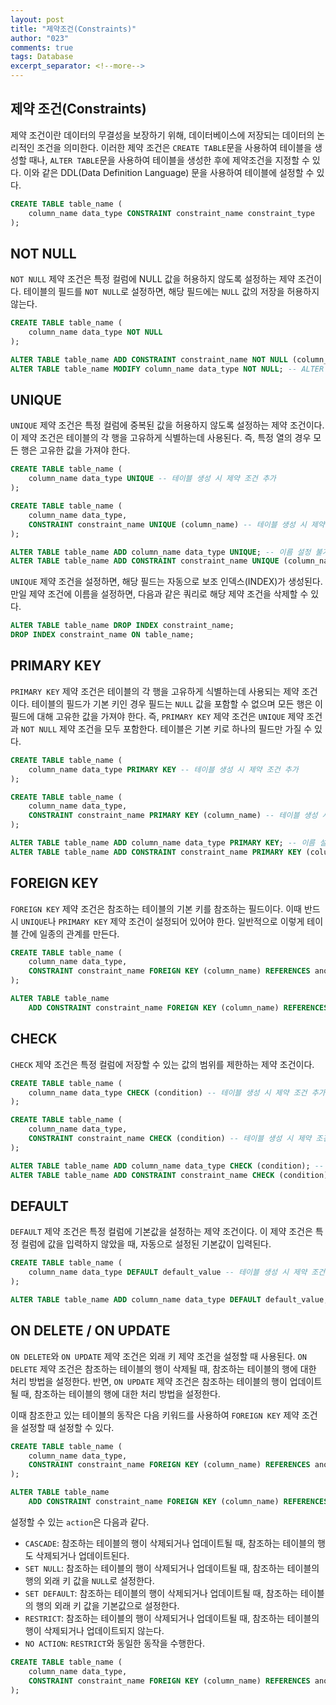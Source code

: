 ```yaml
---
layout: post
title: "제약조건(Constraints)"
author: "023"
comments: true
tags: Database
excerpt_separator: <!--more-->
---
```


## 제약 조건(Constraints)
제약 조건이란 데이터의 무결성을 보장하기 위해, 데이터베이스에 저장되는 데이터의 논리적인 조건을 의미한다.
이러한 제약 조건은 `CREATE TABLE`문을 사용하여 테이블을 생성할 때나, 
`ALTER TABLE`문을 사용하여 테이블을 생성한 후에 제약조건을 지정할 수 있다.
이와 같은 DDL(Data Definition Language) 문을 사용하여 테이블에 설정할 수 있다.

```sql
CREATE TABLE table_name (
    column_name data_type CONSTRAINT constraint_name constraint_type
);
```

## NOT NULL
`NOT NULL` 제약 조건은 특정 컬럼에 NULL 값을 허용하지 않도록 설정하는 제약 조건이다.
테이블의 필드를 `NOT NULL`로 설정하면, 해당 필드에는 `NULL` 값의 저장을 허용하지 않는다.

```sql
CREATE TABLE table_name (
    column_name data_type NOT NULL
);
```

```sql
ALTER TABLE table_name ADD CONSTRAINT constraint_name NOT NULL (column_name); -- ALTER TABLE 문을 사용하여 제약 조건 추가
ALTER TABLE table_name MODIFY column_name data_type NOT NULL; -- ALTER TABLE 문을 사용하여 제약 조건 수정
```

## UNIQUE

`UNIQUE` 제약 조건은 특정 컬럼에 중복된 값을 허용하지 않도록 설정하는 제약 조건이다.
이 제약 조건은 테이블의 각 행을 고유하게 식별하는데 사용된다.
즉, 특정 열의 경우 모든 행은 고유한 값을 가져야 한다.

```sql
CREATE TABLE table_name (
    column_name data_type UNIQUE -- 테이블 생성 시 제약 조건 추가
);
```

```sql
CREATE TABLE table_name (
    column_name data_type,
    CONSTRAINT constraint_name UNIQUE (column_name) -- 테이블 생성 시 제약 조건 추가 및 제약 이름 설정
);
```

```sql
ALTER TABLE table_name ADD column_name data_type UNIQUE; -- 이름 설정 불가
ALTER TABLE table_name ADD CONSTRAINT constraint_name UNIQUE (column_name); -- 이름 설정 가능
```

`UNIQUE` 제약 조건을 설정하면, 해당 필드는 자동으로 보조 인덱스(INDEX)가 생성된다.
만일 제약 조건에 이름을 설정하면, 다음과 같은 쿼리로 해당 제약 조건을 삭제할 수 있다.

```sql
ALTER TABLE table_name DROP INDEX constraint_name;
DROP INDEX constraint_name ON table_name;
```

## PRIMARY KEY
`PRIMARY KEY` 제약 조건은 테이블의 각 행을 고유하게 식별하는데 사용되는 제약 조건이다.
테이블의 필드가 기본 키인 경우 필드는 `NULL` 값을 포함할 수 없으며 모든 행은 이 필드에 대해 고유한 값을 가져야 한다.
즉, `PRIMARY KEY` 제약 조건은 `UNIQUE` 제약 조건과 `NOT NULL` 제약 조건을 모두 포함한다.
테이블은 기본 키로 하나의 필드만 가질 수 있다.

```sql
CREATE TABLE table_name (
    column_name data_type PRIMARY KEY -- 테이블 생성 시 제약 조건 추가
);
```

```sql
CREATE TABLE table_name (
    column_name data_type,
    CONSTRAINT constraint_name PRIMARY KEY (column_name) -- 테이블 생성 시 제약 조건 추가 및 제약 이름 설정
);
```

```sql
ALTER TABLE table_name ADD column_name data_type PRIMARY KEY; -- 이름 설정 불가
ALTER TABLE table_name ADD CONSTRAINT constraint_name PRIMARY KEY (column_name); -- 이름 설정 가능
```

## FOREIGN KEY
`FOREIGN KEY` 제약 조건은 참조하는 테이블의 기본 키를 참조하는 필드이다.
이때 반드시 `UNIQUE`나 `PRIMARY KEY` 제약 조건이 설정되어 있어야 한다.
일반적으로 이렇게 테이블 간에 일종의 관계를 만든다.

```sql
CREATE TABLE table_name (
    column_name data_type,
    CONSTRAINT constraint_name FOREIGN KEY (column_name) REFERENCES another_table_name (another_column_name) -- 테이블 생성 시 제약 조건 추가 및 제약 이름 설정
);
```

```sql
ALTER TABLE table_name 
    ADD CONSTRAINT constraint_name FOREIGN KEY (column_name) REFERENCES another_table_name (another_column_name); -- 이름 설정 가능
```

## CHECK
`CHECK` 제약 조건은 특정 컬럼에 저장할 수 있는 값의 범위를 제한하는 제약 조건이다.

```sql
CREATE TABLE table_name (
    column_name data_type CHECK (condition) -- 테이블 생성 시 제약 조건 추가
);
```

```sql
CREATE TABLE table_name (
    column_name data_type,
    CONSTRAINT constraint_name CHECK (condition) -- 테이블 생성 시 제약 조건 추가 및 제약 이름 설정
);
```

```sql
ALTER TABLE table_name ADD column_name data_type CHECK (condition); -- 이름 설정 불가
ALTER TABLE table_name ADD CONSTRAINT constraint_name CHECK (condition); -- 이름 설정 가능
```

## DEFAULT
`DEFAULT` 제약 조건은 특정 컬럼에 기본값을 설정하는 제약 조건이다.
이 제약 조건은 특정 컬럼에 값을 입력하지 않았을 때, 자동으로 설정된 기본값이 입력된다.

```sql
CREATE TABLE table_name (
    column_name data_type DEFAULT default_value -- 테이블 생성 시 제약 조건 추가
);
```

```sql
ALTER TABLE table_name ADD column_name data_type DEFAULT default_value; -- 이름 설정 불가
```

## ON DELETE / ON UPDATE
`ON DELETE`와 `ON UPDATE` 제약 조건은 외래 키 제약 조건을 설정할 때 사용된다.
`ON DELETE` 제약 조건은 참조하는 테이블의 행이 삭제될 때, 참조하는 테이블의 행에 대한 처리 방법을 설정한다.
반면, `ON UPDATE` 제약 조건은 참조하는 테이블의 행이 업데이트될 때, 참조하는 테이블의 행에 대한 처리 방법을 설정한다.

이때 참조한고 있는 테이블의 동작은 다음 키워드를 사용하여 `FOREIGN KEY` 제약 조건을 설정할 때 설정할 수 있다.

```sql
CREATE TABLE table_name (
    column_name data_type,
    CONSTRAINT constraint_name FOREIGN KEY (column_name) REFERENCES another_table_name (another_column_name) ON DELETE action ON UPDATE action -- 테이블 생성 시 제약 조건 추가 및 제약 이름 설정
);
```

```sql
ALTER TABLE table_name 
    ADD CONSTRAINT constraint_name FOREIGN KEY (column_name) REFERENCES another_table_name (another_column_name) ON DELETE action ON UPDATE action; -- 이름 설정 가능
```

설정할 수 있는 `action`은 다음과 같다.

- `CASCADE`: 참조하는 테이블의 행이 삭제되거나 업데이트될 때, 참조하는 테이블의 행도 삭제되거나 업데이트된다.
- `SET NULL`: 참조하는 테이블의 행이 삭제되거나 업데이트될 때, 참조하는 테이블의 행의 외래 키 값을 `NULL`로 설정한다.
- `SET DEFAULT`: 참조하는 테이블의 행이 삭제되거나 업데이트될 때, 참조하는 테이블의 행의 외래 키 값을 기본값으로 설정한다.
- `RESTRICT`: 참조하는 테이블의 행이 삭제되거나 업데이트될 때, 참조하는 테이블의 행이 삭제되거나 업데이트되지 않는다.
- `NO ACTION`: `RESTRICT`와 동일한 동작을 수행한다.

```sql
CREATE TABLE table_name (
    column_name data_type,
    CONSTRAINT constraint_name FOREIGN KEY (column_name) REFERENCES another_table_name (another_column_name) ON DELETE CASCADE ON UPDATE CASCADE -- 테이블 생성 시 제약 조건 추가 및 제약 이름 설정
);
```
